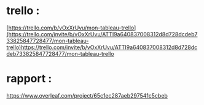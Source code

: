 # trello : 
[https://trello.com/b/vOxXrUvu/mon-tableau-trello](https://trello.com/invite/b/vOxXrUvu/ATTI9a640837008312d8d728dcdeb733825847728477/mon-tableau-trello)https://trello.com/invite/b/vOxXrUvu/ATTI9a640837008312d8d728dcdeb733825847728477/mon-tableau-trello

# rapport : 
https://www.overleaf.com/project/65c1ec287aeb297541c5cbeb

